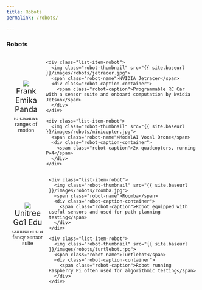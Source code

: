 ```yaml
---
title: Robots
permalink: /robots/

---
```


<style>
.robot-thumbnail {
  max-width: 200px; /* Adjust the maximum width as per your requirement */
  height: auto;
}

.list-item-robot {
  display: flex;
  flex-direction: column;
  align-items: center; /* Center the items horizontally */
  justify-content: center; /* Center the items vertically */
  text-align: center;
  margin-bottom: 4px;
  padding: 5px;
}

.row {
  display: flex;
  justify-content: center; /* Center the rows horizontally */
}

.robot-name {
  font-size: 20px; /* Adjust the font size as per your preference */
  margin-bottom: 10px; !important;/* Add spacing below the robot name */
}

.robot-caption-container {
  max-width: 200px;
  height: 70px; /* Adjust the height as needed */
  overflow: hidden;
}

.robot-caption {
  font-size: 13px;
  display: block;
  margin-top: -55px; /* Adjust the negative margin to show the caption */
  transition: margin-top 0.3s ease;
}

.list-item-robot:hover .robot-caption {
  margin-top: 0; /* Show the full caption on hover */
}
</style>

<div class="pos_header">
  <h3>Robots</h3>
</div>

<div class="content list robots">
  <div class="row">
    <div class="list-item-robot">
      <img class="robot-thumbnail" src="{{ site.baseurl }}/images/robots/bigarm.jpg">
      <span class="robot-name">Frank Emika Panda</span>
      <div class="robot-caption-container">
        <span class="robot-caption">2 7DoF robots arms that provide access to creative ranges of motion</span>
      </div>
    </div>

    <div class="list-item-robot">
      <img class="robot-thumbnail" src="{{ site.baseurl }}/images/robots/jetracer.jpg">
      <span class="robot-name">NVIDIA Jetracer</span>
      <div class="robot-caption-container">
        <span class="robot-caption">Programmable RC Car with a sensor suite and onboard computation by Nvidia Jetson</span>
      </div>
    </div>

    <div class="list-item-robot">
      <img class="robot-thumbnail" src="{{ site.baseurl }}/images/robots/minicopter.jpg">
      <span class="robot-name">ModalAI Voxal Drone</span>
      <div class="robot-caption-container">
        <span class="robot-caption">2x quadcopters, running Px4</span>
      </div>
    </div>
  </div>

  <div class="row">
    <div class="list-item-robot">
      <img class="robot-thumbnail" src="{{ site.baseurl }}/images/robots/quadruped.jpg">
      <span class="robot-name">Unitree Go1 Edu</span>
      <div class="robot-caption-container">
        <span class="robot-caption">Quadrupedal robot with low-level torque control and a fancy sensor suite</span>
      </div>
    </div>

    <div class="list-item-robot">
      <img class="robot-thumbnail" src="{{ site.baseurl }}/images/robots/roomba.jpg">
      <span class="robot-name">Roomba</span>
      <div class="robot-caption-container">
        <span class="robot-caption">Robot equipped with useful sensors and used for path planning testing</span>
      </div>
    </div>

    <div class="list-item-robot">
      <img class="robot-thumbnail" src="{{ site.baseurl }}/images/robots/turtlebot.jpg">
      <span class="robot-name">Turtlebot</span>
      <div class="robot-caption-container">
        <span class="robot-caption">Robot running Raspberry Pi often used for algorithmic testing</span>
      </div>
    </div>
  </div>
</div>















